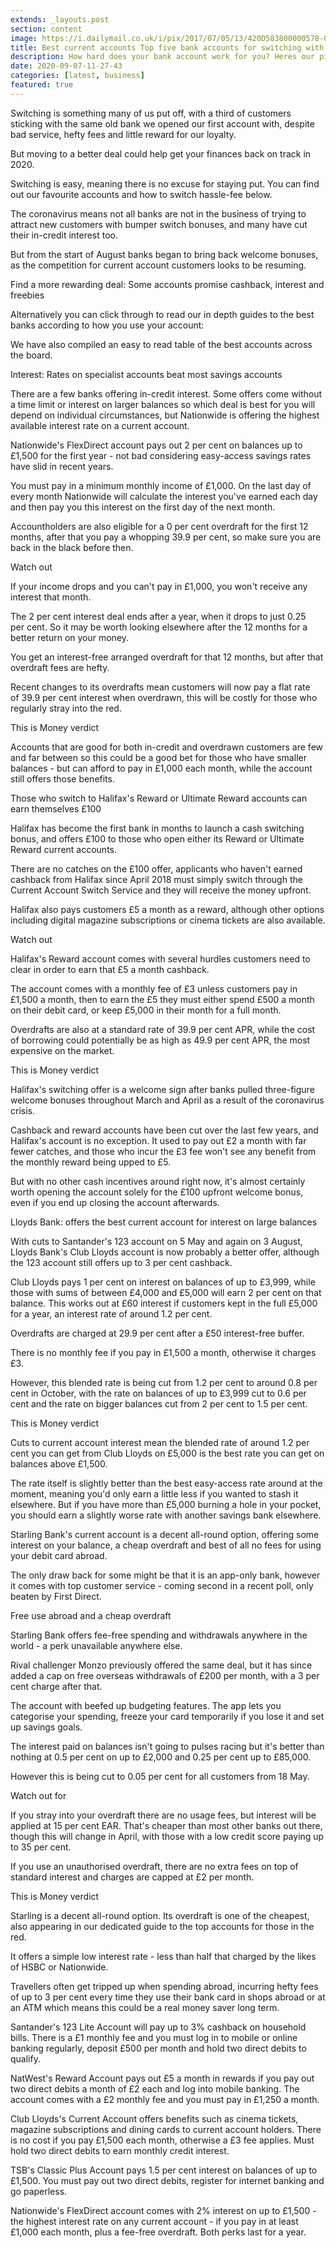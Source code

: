 ```yaml
---
extends: _layouts.post
section: content
image: https://i.dailymail.co.uk/i/pix/2017/07/05/13/420D583800000578-0-image-a-15_1499259366511.jpg 
title: Best current accounts Top five bank accounts for switching with rewards 
description: How hard does your bank account work for you? Heres our pick of the best accounts to make your money work harder, cut down on fees, or get free stuff. 
date: 2020-09-07-11-27-43 
categories: [latest, business] 
featured: true 
--- 
```

Switching is something many of us put off, with a third of customers sticking with the same old bank we opened our first account with, despite bad service, hefty fees and little reward for our loyalty. 

But moving to a better deal could help get your finances back on track in 2020. 

Switching is easy, meaning there is no excuse for staying put. You can find out our favourite accounts and how to switch hassle-fee below. 

The coronavirus means not all banks are not in the business of trying to attract new customers with bumper switch bonuses, and many have cut their in-credit interest too. 

But from the start of August banks began to bring back welcome bonuses, as the competition for current account customers looks to be resuming.

Find a more rewarding deal: Some accounts promise cashback, interest and freebies

Alternatively you can click through to read our in depth guides to the best banks according to how you use your account:

We have also compiled an easy to read table of the best accounts across the board.  



Interest: Rates on specialist accounts beat most savings accounts

There are a few banks offering in-credit interest. Some offers come without a time limit or interest on larger balances so which deal is best for you will depend on individual circumstances, but Nationwide is offering the highest available interest rate on a current account. 

Nationwide's FlexDirect account pays out 2 per cent on balances up to £1,500 for the first year - not bad considering easy-access savings rates have slid in recent years. 

You must pay in a minimum monthly income of £1,000. On the last day of every month Nationwide will calculate the interest you've earned each day and then pay you this interest on the first day of the next month. 

Accountholders are also eligible for a 0 per cent overdraft for the first 12 months, after that you pay a whopping 39.9 per cent, so make sure you are back in the black before then. 

Watch out

If your income drops and you can't pay in £1,000, you won't receive any interest that month.

The 2 per cent interest deal ends after a year, when it drops to just 0.25 per cent. So it may be worth looking elsewhere after the 12 months for a better return on your money.

You get an interest-free arranged overdraft for that 12 months, but after that overdraft fees are hefty.

Recent changes to its overdrafts mean customers will now pay a flat rate of 39.9 per cent interest when overdrawn, this will be costly for those who regularly stray into the red. 

This is Money verdict

Accounts that are good for both in-credit and overdrawn customers are few and far between so this could be a good bet for those who have smaller balances - but can afford to pay in £1,000 each month, while the account still offers those benefits. 







Those who switch to Halifax's Reward or Ultimate Reward accounts can earn themselves £100

Halifax has become the first bank in months to launch a cash switching bonus, and offers £100 to those who open either its Reward or Ultimate Reward current accounts.

There are no catches on the £100 offer, applicants who haven't earned cashback from Halifax since April 2018 must simply switch through the Current Account Switch Service and they will receive the money upfront. 

Halifax also pays customers £5 a month as a reward, although other options including digital magazine subscriptions or cinema tickets are also available.

Watch out

Halifax's Reward account comes with several hurdles customers need to clear in order to earn that £5 a month cashback. 

The account comes with a monthly fee of £3 unless customers pay in £1,500 a month, then to earn the £5 they must either spend £500 a month on their debit card, or keep £5,000 in their month for a full month.

Overdrafts are also at a standard rate of 39.9 per cent APR, while the cost of borrowing could potentially be as high as 49.9 per cent APR, the most expensive on the market. 

This is Money verdict

Halifax's switching offer is a welcome sign after banks pulled three-figure welcome bonuses throughout March and April as a result of the coronavirus crisis. 

Cashback and reward accounts have been cut over the last few years, and Halifax's account is no exception. It used to pay out £2 a month with far fewer catches, and those who incur the £3 fee won't see any benefit from the monthly reward being upped to £5. 

But with no other cash incentives around right now, it's almost certainly worth opening the account solely for the £100 upfront welcome bonus, even if you end up closing the account afterwards.

Lloyds Bank: offers the best current account for interest on large balances

With cuts to Santander's 123 account on 5 May and again on 3 August, Lloyds Bank's Club Lloyds account is now probably a better offer, although the 123 account still offers up to 3 per cent cashback.

Club Lloyds pays 1 per cent on interest on balances of up to £3,999, while those with sums of between £4,000 and £5,000 will earn 2 per cent on that balance. This works out at £60 interest if customers kept in the full £5,000 for a year, an interest rate of around 1.2 per cent. 

Overdrafts are charged at 29.9 per cent after a £50 interest-free buffer.

There is no monthly fee if you pay in £1,500 a month, otherwise it charges £3.

However, this blended rate is being cut from 1.2 per cent to around 0.8 per cent in October, with the rate on balances of up to £3,999 cut to 0.6 per cent and the rate on bigger balances cut from 2 per cent to 1.5 per cent.  



This is Money verdict 

Cuts to current account interest mean the blended rate of around 1.2 per cent you can get from Club Lloyds on £5,000 is the best rate you can get on balances above £1,500.

The rate itself is slightly better than the best easy-access rate around at the moment, meaning you'd only earn a little less if you wanted to stash it elsewhere. But if you have more than £5,000 burning a hole in your pocket, you should earn a slightly worse rate with another savings bank elsewhere.



Starling Bank's current account is a decent all-round option, offering some interest on your balance, a cheap overdraft and best of all no fees for using your debit card abroad.

The only draw back for some might be that it is an app-only bank, however it comes with top customer service - coming second in a recent poll, only beaten by First Direct. 

Free use abroad and a cheap overdraft

Starling Bank offers fee-free spending and withdrawals anywhere in the world - a perk unavailable anywhere else.  

Rival challenger Monzo previously offered the same deal, but it has since added a cap on free overseas withdrawals of £200 per month, with a 3 per cent charge after that.  

The account with beefed up budgeting features. The app lets you categorise your spending, freeze your card temporarily if you lose it and set up savings goals. 

The interest paid on balances isn't going to pulses racing but it's better than nothing at 0.5 per cent on up to £2,000 and 0.25 per cent up to £85,000. 

However this is being cut to 0.05 per cent for all customers from 18 May.

Watch out for   

If you stray into your overdraft there are no usage fees, but interest will be applied at 15 per cent EAR. That's cheaper than most other banks out there, though this will change in April, with those with a low credit score paying up to 35 per cent.

If you use an unauthorised overdraft, there are no extra fees on top of standard interest and charges are capped at £2 per month.  



This is Money verdict 

Starling is a decent all-round option. Its overdraft is one of the cheapest, also appearing in our dedicated guide to the top accounts for those in the red.

It offers a simple low interest rate - less than half that charged by the likes of HSBC or Nationwide.   

Travellers often get tripped up when spending abroad, incurring hefty fees of up to 3 per cent every time they use their bank card in shops abroad or at an ATM which means this could be a real money saver long term. 











Santander's 123 Lite Account will pay  up to 3% cashback  on household bills. There is a £1 monthly fee and you must log in to mobile or online banking regularly, deposit £500 per month and hold two direct debits to qualify. 

NatWest's Reward Account pays out £5 a month in rewards if you pay out two direct debits a month of £2 each and log into mobile banking. The account comes with a £2 monthly fee and you must pay in £1,250 a month. 

Club Lloyds's Current Account  offers benefits such as cinema tickets, magazine subscriptions and dining cards to current account holders. There is no cost if you pay £1,500 each month, otherwise a £3 fee applies. Must hold two direct debits to earn monthly credit interest.

TSB's Classic Plus Account pays 1.5 per cent interest on balances of up to £1,500. You must pay out two direct debits, register for internet banking and go paperless. 

Nationwide's FlexDirect account comes with 2% interest on up to £1,500 - the highest interest rate on any current account - if you pay in at least £1,000 each month, plus a fee-free overdraft. Both perks last for a year.

